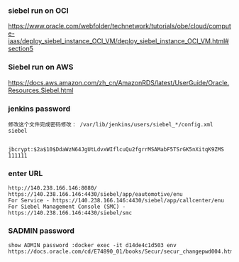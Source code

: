 ### siebel run on OCI 
https://www.oracle.com/webfolder/technetwork/tutorials/obe/cloud/compute-iaas/deploy_siebel_instance_OCI_VM/deploy_siebel_instance_OCI_VM.html#section5
### Siebel run on AWS
https://docs.aws.amazon.com/zh_cn/AmazonRDS/latest/UserGuide/Oracle.Resources.Siebel.html
### jenkins password

```
修改这个文件完成密码修改： /var/lib/jenkins/users/siebel_*/config.xml 
siebel


jbcrypt:$2a$10$DdaWzN64JgUtLdvxWIflcuQu2fgrrMSAMabF5TSrGK5nXitqK9ZMS
111111
```

### enter URL
```
http://140.238.166.146:8080/
https://140.238.166.146:4430/siebel/app/eautomotive/enu
For Service - https://140.238.166.146:4430/siebel/app/callcenter/enu
For Siebel Management Console (SMC) - https://140.238.166.146:4430/siebel/smc
```
### SADMIN password
```
show ADMIN password :docker exec -it d14de4c1d503 env
https://docs.oracle.com/cd/E74890_01/books/Secur/secur_changepwd004.htm
```

